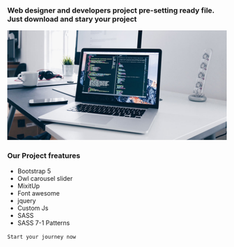 ### Web designer and developers project pre-setting ready file. Just download and stary your project

<img src="assets/media/images/a.jpg">

### Our Project freatures

- Bootstrap 5
- Owl carousel slider
- MixitUp
- Font awesome
- jquery
- Custom Js
- SASS
- SASS 7-1 Patterns

`Start your journey now`
